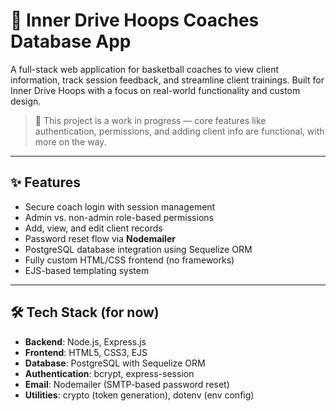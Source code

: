 # 🏀 Inner Drive Hoops Coaches Database App

A full-stack web application for basketball coaches to view client information, track session feedback, and streamline client trainings. Built for Inner Drive Hoops with a focus on real-world functionality and custom design.

> 🚧 This project is a work in progress — core features like authentication, permissions, and adding client info are functional, with more on the way.

---

## ✨ Features

- Secure coach login with session management
- Admin vs. non-admin role-based permissions
- Add, view, and edit client records
- Password reset flow via **Nodemailer**
- PostgreSQL database integration using Sequelize ORM
- Fully custom HTML/CSS frontend (no frameworks)
- EJS-based templating system

---

## 🛠 Tech Stack (for now)

- **Backend**: Node.js, Express.js
- **Frontend**: HTML5, CSS3, EJS
- **Database**: PostgreSQL with Sequelize ORM
- **Authentication**: bcrypt, express-session
- **Email**: Nodemailer (SMTP-based password reset)
- **Utilities**: crypto (token generation), dotenv (env config)

